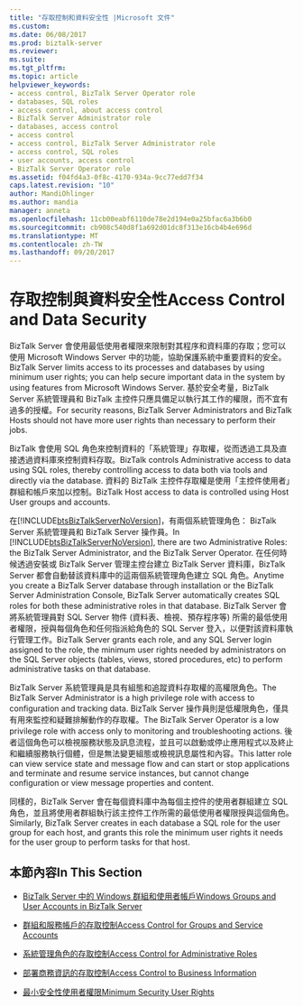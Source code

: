 ```yaml
---
title: "存取控制和資料安全性 |Microsoft 文件"
ms.custom: 
ms.date: 06/08/2017
ms.prod: biztalk-server
ms.reviewer: 
ms.suite: 
ms.tgt_pltfrm: 
ms.topic: article
helpviewer_keywords:
- access control, BizTalk Server Operator role
- databases, SQL roles
- access control, about access control
- BizTalk Server Administrator role
- databases, access control
- access control
- access control, BizTalk Server Administrator role
- access control, SQL roles
- user accounts, access control
- BizTalk Server Operator role
ms.assetid: f04fd4a3-0f8c-4170-934a-9cc77edd7f34
caps.latest.revision: "10"
author: MandiOhlinger
ms.author: mandia
manager: anneta
ms.openlocfilehash: 11cb00eabf6110de78e2d194e0a25bfac6a3b6b0
ms.sourcegitcommit: cb908c540d8f1a692d01dc8f313e16cb4b4e696d
ms.translationtype: MT
ms.contentlocale: zh-TW
ms.lasthandoff: 09/20/2017
---
```

# <a name="access-control-and-data-security"></a><span data-ttu-id="cafc5-102">存取控制與資料安全性</span><span class="sxs-lookup"><span data-stu-id="cafc5-102">Access Control and Data Security</span></span>
<span data-ttu-id="cafc5-103">BizTalk Server 會使用最低使用者權限來限制對其程序和資料庫的存取；您可以使用 Microsoft Windows Server 中的功能，協助保護系統中重要資料的安全。</span><span class="sxs-lookup"><span data-stu-id="cafc5-103">BizTalk Server limits access to its processes and databases by using minimum user rights; you can help secure important data in the system by using features from Microsoft Windows Server.</span></span> <span data-ttu-id="cafc5-104">基於安全考量，BizTalk Server 系統管理員和 BizTalk 主控件只應具備足以執行其工作的權限，而不宜有過多的授權。</span><span class="sxs-lookup"><span data-stu-id="cafc5-104">For security reasons, BizTalk Server Administrators and BizTalk Hosts should not have more user rights than necessary to perform their jobs.</span></span>  
  
 <span data-ttu-id="cafc5-105">BizTalk 會使用 SQL 角色來控制資料的「系統管理」存取權，從而透過工具及直接透過資料庫來控制資料存取。</span><span class="sxs-lookup"><span data-stu-id="cafc5-105">BizTalk controls Administrative access to data using SQL roles, thereby controlling access to data both via tools and directly via the database.</span></span> <span data-ttu-id="cafc5-106">資料的 BizTalk 主控件存取權是使用「主控件使用者」群組和帳戶來加以控制。</span><span class="sxs-lookup"><span data-stu-id="cafc5-106">BizTalk Host access to data is controlled using Host User groups and accounts.</span></span>  
  
 <span data-ttu-id="cafc5-107">在[!INCLUDE[btsBizTalkServerNoVersion](../includes/btsbiztalkservernoversion-md.md)]，有兩個系統管理角色： BizTalk Server 系統管理員和 BizTalk Server 操作員。</span><span class="sxs-lookup"><span data-stu-id="cafc5-107">In [!INCLUDE[btsBizTalkServerNoVersion](../includes/btsbiztalkservernoversion-md.md)], there are two Administrative Roles: the BizTalk Server Administrator, and the BizTalk Server Operator.</span></span> <span data-ttu-id="cafc5-108">在任何時候透過安裝或 BizTalk Server 管理主控台建立 BizTalk Server 資料庫，BizTalk Server 都會自動替該資料庫中的這兩個系統管理角色建立 SQL 角色。</span><span class="sxs-lookup"><span data-stu-id="cafc5-108">Anytime you create a BizTalk Server database through installation or the BizTalk Server Administration Console, BizTalk Server automatically creates SQL roles for both these administrative roles in that database.</span></span> <span data-ttu-id="cafc5-109">BizTalk Server 會將系統管理員對 SQL Server 物件 (資料表、檢視、預存程序等) 所需的最低使用者權限，授與每個角色和任何指派給角色的 SQL Server 登入，以便對該資料庫執行管理工作。</span><span class="sxs-lookup"><span data-stu-id="cafc5-109">BizTalk Server grants each role, and any SQL Server login assigned to the role, the minimum user rights needed by administrators on the SQL Server objects (tables, views, stored procedures, etc) to perform administrative tasks on that database.</span></span>  
  
 <span data-ttu-id="cafc5-110">BizTalk Server 系統管理員是具有組態和追蹤資料存取權的高權限角色。</span><span class="sxs-lookup"><span data-stu-id="cafc5-110">The BizTalk Server Administrator is a high privilege role with access to configuration and tracking data.</span></span> <span data-ttu-id="cafc5-111">BizTalk Server 操作員則是低權限角色，僅具有用來監控和疑難排解動作的存取權。</span><span class="sxs-lookup"><span data-stu-id="cafc5-111">The BizTalk Server Operator is a low privilege role with access only to monitoring and troubleshooting actions.</span></span> <span data-ttu-id="cafc5-112">後者這個角色可以檢視服務狀態及訊息流程，並且可以啟動或停止應用程式以及終止和繼續服務執行個體，但是無法變更組態或檢視訊息屬性和內容。</span><span class="sxs-lookup"><span data-stu-id="cafc5-112">This latter role can view service state and message flow and can start or stop applications and terminate and resume service instances, but cannot change configuration or view message properties and content.</span></span>  
  
 <span data-ttu-id="cafc5-113">同樣的，BizTalk Server 會在每個資料庫中為每個主控件的使用者群組建立 SQL 角色，並且將使用者群組執行該主控件工作所需的最低使用者權限授與這個角色。</span><span class="sxs-lookup"><span data-stu-id="cafc5-113">Similarly, BizTalk Server creates in each database a SQL role for the user group for each host, and grants this role the minimum user rights it needs for the user group to perform tasks for that host.</span></span>  
  
## <a name="in-this-section"></a><span data-ttu-id="cafc5-114">本節內容</span><span class="sxs-lookup"><span data-stu-id="cafc5-114">In This Section</span></span>  
  
-   [<span data-ttu-id="cafc5-115">BizTalk Server 中的 Windows 群組和使用者帳戶</span><span class="sxs-lookup"><span data-stu-id="cafc5-115">Windows Groups and User Accounts in BizTalk Server</span></span>](../core/windows-groups-and-user-accounts-in-biztalk-server.md)  
  
-   [<span data-ttu-id="cafc5-116">群組和服務帳戶的存取控制</span><span class="sxs-lookup"><span data-stu-id="cafc5-116">Access Control for Groups and Service Accounts</span></span>](../core/access-control-for-groups-and-service-accounts.md)  
  
-   [<span data-ttu-id="cafc5-117">系統管理角色的存取控制</span><span class="sxs-lookup"><span data-stu-id="cafc5-117">Access Control for Administrative Roles</span></span>](../core/access-control-for-administrative-roles.md)  
  
-   [<span data-ttu-id="cafc5-118">部署商務資訊的存取控制</span><span class="sxs-lookup"><span data-stu-id="cafc5-118">Access Control to Business Information</span></span>](../core/access-control-to-business-information.md)  
  
-   [<span data-ttu-id="cafc5-119">最小安全性使用者權限</span><span class="sxs-lookup"><span data-stu-id="cafc5-119">Minimum Security User Rights</span></span>](../core/minimum-security-user-rights.md)